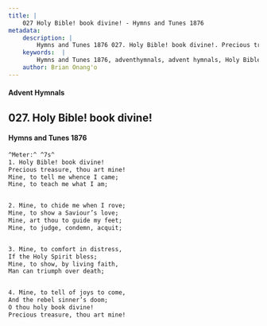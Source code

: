 ```yaml
---
title: |
    027 Holy Bible! book divine! - Hymns and Tunes 1876
metadata:
    description: |
        Hymns and Tunes 1876 027. Holy Bible! book divine!. Precious treasure, thou art mine! Mine, to tell me whence I came; Mine, to teach me what I am; 
    keywords:  |
        Hymns and Tunes 1876, adventhymnals, advent hymnals, Holy Bible! book divine!, Precious treasure, thou art mine!, 
    author: Brian Onang'o
---
```


#### Advent Hymnals
## 027. Holy Bible! book divine!
####  Hymns and Tunes 1876

```txt
^Meter:^ ^7s^
1. Holy Bible! book divine!
Precious treasure, thou art mine!
Mine, to tell me whence I came;
Mine, to teach me what I am;


2. Mine, to chide me when I rove;
Mine, to show a Saviour’s love;
Mine, art thou to guide my feet;
Mine, to judge, condemn, acquit;


3. Mine, to comfort in distress,
If the Holy Spirit bless;
Mine, to show, by living faith,
Man can triumph over death;


4. Mine, to tell of joys to come,
And the rebel sinner’s doom;
O thou holy book divine!
Precious treasure, thou art mine!
```